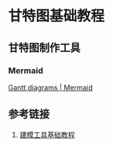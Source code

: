 # 甘特图基础教程


## 甘特图制作工具

### Mermaid

[Gantt diagrams | Mermaid](https://mermaid.js.org/syntax/gantt.html)

 
## 参考链接
1. [建模工具基础教程](work/tools/Design/建模工具基础教程.md)